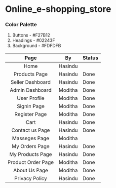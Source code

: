 # Online_e-shopping_store

### Color Palette

1. Buttons - #F27B12
2. Headings - #02243F
3. Background - #FDFDFB


|        Page        |    By   | Status |
|:------------------:|:-------:|--------|
| Home               | Hasindu |        |
| Products Page      | Hasindu | Done   |
| Seller Dashboard   | Hasindu | Done   |
| Admin Dashboard    | Moditha | Done   |
| User Profile       | Moditha | Done   |
| Signin Page        | Moditha | Done   |
| Register Page      | Moditha | Done   |
| Cart               | Hasindu | Done   |
| Contact us Page    | Hasindu | Done   |
| Masseges Page      | Moditha |        |
| My Orders Page     | Hasindu | Done   |
| My Products Page   | Hasindu | Done   |
| Product Order Page | Moditha | Done   |
| About Us Page      | Moditha | Done   |
| Privacy Policy     | Hasindu | Done   |
